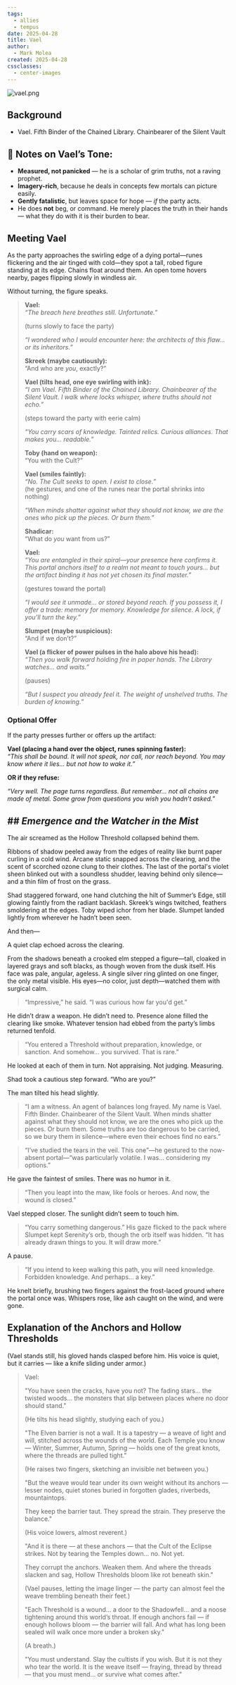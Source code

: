 ```yaml
---
tags:
  - allies
  - tempus
date: 2025-04-28
title: Vael
author:
  - Mark Molea
created: 2025-04-28
cssclasses:
  - center-images
---
```

![vael.png](/images/vael.png)

## Background

- Vael. Fifth Binder of the Chained Library. Chainbearer of the Silent Vault

## 🌿 Notes on Vael’s Tone:

- **Measured, not panicked** — he is a scholar of grim truths, not a raving prophet.
- **Imagery-rich**, because he deals in concepts few mortals can picture easily.
- **Gently fatalistic**, but leaves space for hope — _if_ the party acts.
- He does **not** beg, or command. He merely places the truth in their hands — what they do with it is their burden to bear.

## Meeting Vael

As the party approaches the swirling edge of a dying portal—runes flickering and the air tinged with cold—they spot a tall, robed figure standing at its edge. Chains float around them. An open tome hovers nearby, pages flipping slowly in windless air.

Without turning, the figure speaks.

> **Vael:**  
> _“The breach here breathes still. Unfortunate.”_
> 
> (turns slowly to face the party)
> 
> _“I wondered who I would encounter here: the architects of this flaw… or its inheritors.”_
> 
> **Skreek (maybe cautiously):**  
> “And who are _you_, exactly?”
> 
> **Vael (tilts head, one eye swirling with ink):**  
> _“I am Vael. Fifth Binder of the Chained Library. Chainbearer of the Silent Vault. I walk where locks whisper, where truths should not echo.”_
> 
> (steps toward the party with eerie calm)
> 
> _“You carry scars of knowledge. Tainted relics. Curious alliances. That makes you… readable.”_
> 
> **Toby (hand on weapon):**  
> “You with the Cult?”
> 
> **Vael (smiles faintly):**  
> _“No. The Cult seeks to open. I exist to close.”_  
> (he gestures, and one of the runes near the portal shrinks into nothing)
> 
> _“When minds shatter against what they should not know, we are the ones who pick up the pieces. Or burn them.”_
> 
> **Shadicar:**  
> “What do _you_ want from us?”
> 
> **Vael:**  
> _“You are entangled in their spiral—your presence here confirms it. This portal anchors itself to a realm not meant to touch yours… but the artifact binding it has not yet chosen its final master.”_
> 
> (gestures toward the portal)
> 
> _“I would see it unmade… or stored beyond reach. If you possess it, I offer a trade: memory for memory. Knowledge for silence. A lock, if you’ll turn the key.”_
> 
> **Slumpet (maybe suspicious):**  
> “And if we don’t?”
> 
> **Vael (a flicker of power pulses in the halo above his head):**  
> _“Then you walk forward holding fire in paper hands. The Library watches… and waits.”_
> 
> (pauses)
> 
> _“But I suspect you already feel it. The weight of unshelved truths. The burden of knowing.”_

### **Optional Offer**

If the party presses further or offers up the artifact:

**Vael (placing a hand over the object, runes spinning faster):**  
_“This shall be bound. It will not speak, nor call, nor reach beyond. You may know where it lies… but not how to wake it.”_

**OR if they refuse:**

_“Very well. The page turns regardless. But remember… not all chains are made of metal. Some grow from questions you wish you hadn’t asked.”_


## ## _Emergence and the Watcher in the Mist_

The air screamed as the Hollow Threshold collapsed behind them.

Ribbons of shadow peeled away from the edges of reality like burnt paper curling in a cold wind. Arcane static snapped across the clearing, and the scent of scorched ozone clung to their clothes. The last of the portal's violet sheen blinked out with a soundless shudder, leaving behind only silence—and a thin film of frost on the grass.

Shad staggered forward, one hand clutching the hilt of Summer’s Edge, still glowing faintly from the radiant backlash. Skreek’s wings twitched, feathers smoldering at the edges. Toby wiped ichor from her blade. Slumpet landed lightly from wherever he hadn’t been seen.

And then—

A quiet clap echoed across the clearing.

From the shadows beneath a crooked elm stepped a figure—tall, cloaked in layered grays and soft blacks, as though woven from the dusk itself. His face was pale, angular, ageless. A single silver ring glinted on one finger, the only metal visible. His eyes—no color, just depth—watched them with surgical calm.

> “Impressive,” he said. “I was curious how far you'd get.”

He didn’t draw a weapon. He didn’t need to. Presence alone filled the clearing like smoke. Whatever tension had ebbed from the party’s limbs returned tenfold.

> “You entered a Threshold without preparation, knowledge, or sanction. And somehow… you survived. That is rare.”

He looked at each of them in turn. Not appraising. Not judging. Measuring.

Shad took a cautious step forward. “Who are you?”

The man tilted his head slightly.

> “I am a witness. An agent of balances long frayed. My name is Vael. Fifth Binder. Chainbearer of the Silent Vault. When minds shatter against what they should not know, we are the ones who pick up the pieces. Or burn them. Some truths are too dangerous to be carried, so we bury them in silence—where even their echoes find no ears.”

> “I’ve studied the tears in the veil. This one”—he gestured to the now-absent portal—“was particularly volatile. I was… considering my options.”

He gave the faintest of smiles. There was no humor in it.

> “Then you leapt into the maw, like fools or heroes. And now, the wound is closed.”

Vael stepped closer. The sunlight didn’t seem to touch him.

> “You carry something dangerous.” His gaze flicked to the pack where Slumpet kept Serenity’s orb, though the orb itself was hidden. “It has already drawn things to you. It will draw more.”

A pause.

> “If you intend to keep walking this path, you will need knowledge. Forbidden knowledge. And perhaps... a key.”

He knelt briefly, brushing two fingers against the frost-laced ground where the portal once was. Whispers rose, like ash caught on the wind, and were gone.

## Explanation of the Anchors and Hollow Thresholds

(Vael stands still, his gloved hands clasped before him. His voice is quiet, but it carries — like a knife sliding under armor.)

> Vael:
> 
> "You have seen the cracks, have you not?
> The fading stars... the twisted woods... the monsters that slip between places where no door should stand."
> 
> (He tilts his head slightly, studying each of you.)
> 
> "The Elven barrier is not a wall. It is a tapestry — a weave of light and will, stitched across the wounds of the world. Each Temple you know — Winter, Summer, Autumn, Spring — holds one of the great knots, where the threads are pulled tight."
> 
> (He raises two fingers, sketching an invisible net between you.)
> 
> "But the weave would tear under its own weight without its anchors — lesser nodes, quiet stones buried in forgotten glades, riverbeds, mountaintops.
> 
> They keep the barrier taut. They spread the strain. They preserve the balance."
> 
> (His voice lowers, almost reverent.)
> 
> "And it is there — at these anchors — that the Cult of the Eclipse strikes. Not by tearing the Temples down... no. Not yet.
> 
> They corrupt the anchors. Weaken them. And where the threads slacken and sag, Hollow Thresholds bloom like rot beneath skin."
> 
> (Vael pauses, letting the image linger — the party can almost feel the weave trembling beneath their feet.)
> 
> "Each Threshold is a wound... a door to the Shadowfell... and a noose tightening around this world’s throat. If enough anchors fail — if enough hollows bloom — the barrier will fall. And what has long been sealed will walk once more under a broken sky."
> 
> (A breath.)
> 
> "You must understand. Slay the cultists if you wish. But it is not they who tear the world. It is the weave itself — fraying, thread by thread — that you must mend... or survive what comes after."
